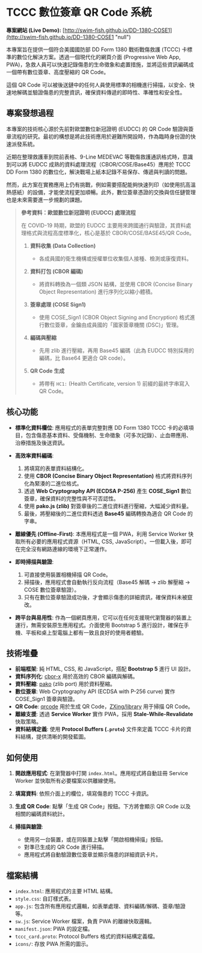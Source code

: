 # TCCC 數位簽章 QR Code 系統

**專案網站 (Live Demo):** [http://swim-fish.github.io/DD-1380-COSE1](http://swim-fish.github.io/DD-1380-COSE1 "null")

本專案旨在提供一個符合美國國防部 DD Form 1380 戰術戰傷救護 (TCCC) 卡標準的數位化解決方案。透過一個現代化的網頁介面 (Progressive Web App, PWA)，急救人員可以快速記錄傷患的生命徵象和處置措施，並將這些資訊編碼成一個帶有數位簽章、高度壓縮的 QR Code。

這個 QR Code 可以被後送鏈中的任何人員使用標準的相機進行掃描，以安全、快速地解碼並驗證傷患的完整資訊，確保資料傳遞的即時性、準確性和安全性。

## 專案發想過程

本專案的技術核心源於先前對歐盟數位新冠證明 (EUDCC) 的 QR Code 驗證與簽章流程的研究。最初的構想是將此技術應用於避難所開設時，作為臨時身份證的快速派發系統。

近期在整理救護車到院前表格、9-Line MEDEVAC 等戰傷救護通訊格式時，意識到可以將 EUDCC 成熟的資料處理流程（CBOR/COSE/Base45）應用於 TCCC DD Form 1380 的數位化，解決戰場上紙本記錄不易保存、傳遞與判讀的問題。

然而，此方案在實務應用上仍有挑戰，例如需要搭配能夠快速列印（如使用抗高溫熱感紙）的設備，才能使流程更加順暢。此外，數位簽章憑證的交換與信任鏈管理也是未來需要進一步規劃的課題。

> **參考資料：歐盟數位新冠證明 (EUDCC) 處理流程**
>
> 在 COVID-19 時期，歐盟的 EUDCC 主要用來跨國通行與驗證，其資料處理格式與流程高度標準化，核心是基於 CBOR/COSE/BASE45/QR Code。
>
> 1. **資料收集 (Data Collection)**
>
>     - 各成員國的衛生機構或授權單位收集個人接種、檢測或康復資料。
>
> 2. **資料打包 (CBOR 編碼)**
>
>     - 將資料轉換為一個類 JSON 結構，並使用 CBOR (Concise Binary Object Representation) 進行序列化以縮小體積。
>
> 3. **簽章處理 (COSE Sign1)**
>
>     - 使用 COSE_Sign1 (CBOR Object Signing and Encryption) 格式進行數位簽章，金鑰由成員國的「國家簽章機關 (DSC)」管理。
>
> 4. **編碼與壓縮**
>
>     - 先用 zlib 進行壓縮，再用 Base45 編碼（此為 EUDCC 特別採用的編碼，比 Base64 更適合 QR code）。
>
> 5. **QR Code 生成**
>
>     - 將帶有 `HC1:` (Health Certificate, version 1) 前綴的最終字串寫入 QR Code。
>

## 核心功能

- **標準化資料欄位**: 應用程式的表單完整對應 DD Form 1380 TCCC 卡的必填項目，包含傷患基本資料、受傷機制、生命徵象（可多次記錄）、止血帶應用、治療措施及後送資訊。

- **高效率資料編碼**:

    1. 將填寫的表單資料結構化。
    2. 使用 **CBOR (Concise Binary Object Representation)** 格式將資料序列化為緊湊的二進位格式。
    3. 透過 **Web Cryptography API (ECDSA P-256)** 產生 **COSE_Sign1** 數位簽章，確保資料的完整性與不可否認性。
    4. 使用 **pako.js (zlib)** 對簽章後的二進位資料進行壓縮，大幅減少資料量。
    5. 最後，將壓縮後的二進位資料透過 **Base45** 編碼轉換為適合 QR Code 的字串。

- **離線優先 (Offline-First)**: 本應用程式是一個 PWA，利用 Service Worker 快取所有必要的應用程式資源（HTML, CSS, JavaScript）。一但載入後，即可在完全沒有網路連線的環境下正常運作。

- **即時掃描與驗證**:

    1. 可直接使用裝置相機掃描 QR Code。
    2. 掃描後，應用程式會自動執行反向流程（Base45 解碼 -> zlib 解壓縮 -> COSE 數位簽章驗證）。
    3. 只有在數位簽章驗證成功後，才會顯示傷患的詳細資訊，確保資料未被竄改。

- **跨平台與易用性**: 作為一個網頁應用，它可以在任何支援現代瀏覽器的裝置上運行，無需安裝原生應用程式。介面使用 Bootstrap 5 進行設計，確保在手機、平板和桌上型電腦上都有一致且良好的使用者體驗。

## 技術堆疊

- **前端框架**: 純 HTML, CSS, 和 JavaScript，搭配 **Bootstrap 5** 進行 UI 設計。
- **資料序列化**: [cbor-x](https://github.com/kriszyp/cbor-x "null") 用於高效的 CBOR 編碼與解碼。
- **資料壓縮**: [pako](https://github.com/nodeca/pako "null") (zlib port) 用於資料壓縮。
- **數位簽章**: Web Cryptography API (ECDSA with P-256 curve) 實作 COSE_Sign1 簽章與驗證。
- **QR Code**: [qrcode](https://github.com/soldair/node-qrcode "null") 用於生成 QR Code，[ZXing/library](https://github.com/zxing-js/library "null") 用于掃描 QR Code。
- **離線支援**: 透過 **Service Worker** 實作 PWA，採用 **Stale-While-Revalidate** 快取策略。
- **資料結構定義**: 使用 **Protocol Buffers (`.proto`)** 文件來定義 TCCC 卡片的資料結構，提供清晰的開發藍圖。


## 如何使用

1. **開啟應用程式**: 在瀏覽器中打開 `index.html`。應用程式將自動註冊 Service Worker 並快取所有必要檔案以供離線使用。
2. **填寫資料**: 依照介面上的欄位，填寫傷患的 TCCC 卡資訊。
3. **生成 QR Code**: 點擊「生成 QR Code」按鈕。下方將會顯示 QR Code 以及相關的編碼資料統計。
4. **掃描與驗證**:

    - 使用另一台裝置，或在同裝置上點擊「開啟相機掃描」按鈕。
    - 對準已生成的 QR Code 進行掃描。
    - 應用程式將自動驗證數位簽章並顯示傷患的詳細資訊卡片。


## 檔案結構

- `index.html`: 應用程式的主要 HTML 結構。
- `style.css`: 自訂樣式表。
- `app.js`: 包含所有應用程式邏輯，如表單處理、資料編碼/解碼、簽章/驗證等。
- `sw.js`: Service Worker 檔案，負責 PWA 的離線快取邏輯。
- `manifest.json`: PWA 的設定檔。
- `tccc_card.proto`: Protocol Buffers 格式的資料結構定義檔。
- `icons/`: 存放 PWA 所需的圖示。
